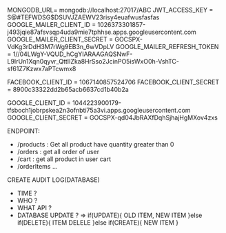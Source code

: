 MONGODB_URL= mongodb://localhost:27017/ABC
JWT_ACCESS_KEY = S@#TEFWDSG$DSUVJZAEWV23risy4euafwusfasfas
GOOGLE_MAILER_CLIENT_ID = 1026373301857-j493jqie87afsvsqp4uda9mie7tphhse.apps.googleusercontent.com
GOOGLE_MAILER_CLIENT_SECRET = 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
GOOGLE_MAILER_REFRESH_TOKEN = 1//04LWgY-VQUD_hCgYIARAAGAQSNwF-L9IrUn1Xqn0qyvr_QttIIZka8HrSso2JcinPO5isWxO0h-VshTC-sf61Z7Kzwx7aPTcwmx8

FACEBOOK_CLIENT_ID = 1067140857524706
FACEBOOK_CLIENT_SECRET = 8900c33322dd2b65acb6637cd1b40b2a

GOOGLE_CLIENT_ID = 1044223900179-tfsboch1jobrpskea2n3ofnbti75a3vi.apps.googleusercontent.com
GOOGLE_CLIENT_SECRET = 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





ENDPOINT: 
- /products : Get all product have quantity greater than 0 
- /orders : get all order of user
- /cart : get all product in user cart 
- /orderItems ...


CREATE AUDIT LOG(DATABASE)
- TIME ? 
- WHO ? 
- WHAT API ?
- DATABASE UPDATE ? 
=> if(UPDATE){
        OLD ITEM,
        NEW ITEM
}else if(DELETE){
        ITEM DELELE
}else if(CREATE){
        NEW ITEM
}
